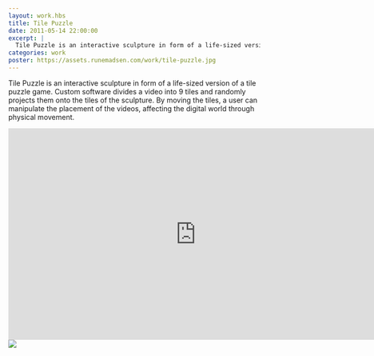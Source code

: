 ```yaml
---
layout: work.hbs
title: Tile Puzzle
date: 2011-05-14 22:00:00
excerpt: |
  Tile Puzzle is an interactive sculpture in form of a life-sized version of a tile puzzle game. Custom software divides a video into 9 tiles and randomly projects them onto the tiles of the sculpture. By moving the tiles, a user can manipulate the placement of the videos, affecting the digital world through physical movement.
categories: work
poster: https://assets.runemadsen.com/work/tile-puzzle.jpg
---
```


Tile Puzzle is an interactive sculpture in form of a life-sized version of a
tile puzzle game. Custom software divides a video into 9 tiles and randomly
projects them onto the tiles of the sculpture. By moving the tiles, a user can
manipulate the placement of the videos, affecting the digital world through
physical movement.

<div class="wide-750">
  <iframe src="https://player.vimeo.com/video/16684166?title=0&amp;byline=0&amp;portrait=0" width="750" height="423" frameborder="0"> </iframe>
</div>

<div class="wide-750">
  <img src="https://assets.runemadsen.com/work/tile-puzzle.jpg" />
</div>

